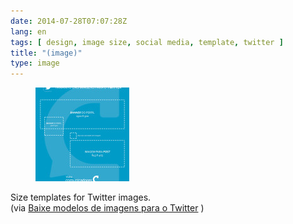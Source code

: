 ```yaml
---
date: 2014-07-28T07:07:28Z
lang: en
tags: [ design, image size, social media, template, twitter ]
title: "(image)"
type: image
---
```


<figure>
<a
href="https://hugo.ferreira.cc/size-templates-for-twitter-images-via-baixe/attachment/102/"
rel="attachment"><img
src="tumblr_n9g24tteaa1qz82meo1_1280-150x150.jpg"
width="150" height="150" /></a></figure>

Size templates for Twitter images.\
(via [Baixe modelos de imagens para o
Twitter](http://comunicadores.info/2014/05/27/modelos-de-imagens-para-o-twitter/)
)

